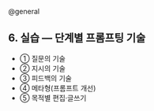 @general

## 6. 실습 — 단계별 프롬프팅 기술

- ① 질문의 기술
- ② 지시의 기술
- ③ 피드백의 기술
- ④ 메타형(프롬프트 개선)
- ⑤ 목적별 편집·글쓰기
